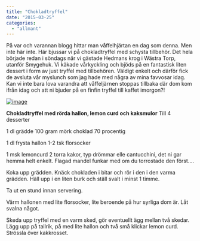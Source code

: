 ```yaml
---
title: "Chokladtryffel"
date: "2015-03-25"
categories: 
  - "allmant"
---
```


På var och varannan blogg hittar man våffelhjärtan en dag som denna. Men inte här inte. Här bjussar vi på chokladtryffel med schysta tillbehör. Det hela började redan i söndags när vi gästade Hedmans krog i Wästra Torp, utanför Smygehuk. Vi käkade vårkyckling och bjöds på en fantastisk liten dessert i form av just tryffel med tillbehören. Väldigt enkelt och därför fick de avsluta vår myslunch som jag hade med några av mina favvosar idag. Kan vi inte bara lova varandra att våffeljärnen stoppas tillbaka där dom kom ifrån idag och att ni bjuder på en finfin tryffel till kaffet imorgon?!

[![image](images/image1-1024x1024.jpg)](http://import.local/wp-content/uploads/2015/03/image1.jpg)

**Chokladtryffel med rörda hallon, lemon curd och kaksmulor** Till 4 desserter

1 dl grädde 100 gram mörk choklad 70 procentig

1 dl frysta hallon 1-2 tsk florsocker

1 msk lemoncurd 2 torra kakor, typ drömmar elle cantucchini, det ni gar hemma helt enkelt. Flagad mandel funkar med om du torrostade den först....

Koka upp grädden. Knäck chokladen i bitar och rör i den i den varma grädden. Häll upp i en liten burk och ställ svalt i minst 1 timme.

Ta ut en stund innan servering.

Värm hallonen med lite florsocker, lite beroende på hur syrliga dom är. Låt svalna något.

Skeda upp tryffel med en varm sked, gör eventuellt ägg mellan två skedar. Lägg upp på tallrik, på med lite hallon och två små klickar lemon curd. Strössla över kakkrosset.
